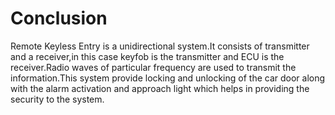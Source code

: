 # Conclusion
Remote Keyless Entry is a unidirectional system.It consists of transmitter and a receiver,in this case keyfob is the transmitter and ECU is the receiver.Radio waves of particular frequency are used to transmit the information.This system provide locking and unlocking of the car door along with the alarm activation and approach light which helps in providing the security to the system.
